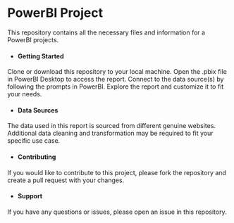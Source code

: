 # PowerBI Project
This repository contains all the necessary files and information for a PowerBI projects.

- #### Getting Started
Clone or download this repository to your local machine.
Open the .pbix file in PowerBI Desktop to access the report.
Connect to the data source(s) by following the prompts in PowerBI.
Explore the report and customize it to fit your needs.

- #### Data Sources
The data used in this report is sourced from different genuine websites. Additional data cleaning and transformation may be required to fit your specific use case.

- #### Contributing
If you would like to contribute to this project, please fork the repository and create a pull request with your changes.

- #### Support
If you have any questions or issues, please open an issue in this repository.
